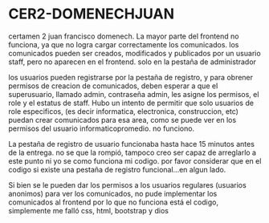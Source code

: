 # CER2-DOMENECHJUAN
certamen 2 juan francisco domenech. 
La mayor parte del frontend no funciona, ya que no logra cargar correctamente los comunicados. 
los comunicados pueden ser creados, modificados y publicados por un usuario staff, pero no aparecen en el frontend. solo en la pestaña de administrador

los usuarios pueden registrarse por la pestaña de registro, y para obrener permisos de creacion de comunicados, deben esperar a que el superusuario, llamado admin, contraseña admin, les asigne los permisos, el role y el estatus de staff. 
Hubo un intento de permitir que solo usuarios de role especificos, (es decir informatica, electronica, construccion, etc) puedan crear comunicados para esa area, como se puede ver en los permisos del usuario informaticopromedio. 
no funciono.

La pestaña de registro de usuario funcionaba hasta hace 15 minutos antes de la entrega. no se que la rompió, tampoco creo ser capaz de arreglarlo a este punto ni yo se como funciona mi codigo. por favor considerar que en el codigo si existe una pestaña de registro funcional...en algun lado.

Si bien se le pueden dar los permisos a los usuarios regulares (usuarios anonimos) para ver los comunicados, no pude implementar los comunicados al frontend por lo que no funciona
está el codigo, simplemente me falló css, html, bootstrap y dios

